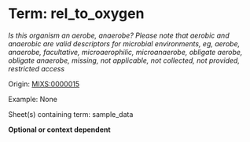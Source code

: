 # Term: rel_to_oxygen

*Is this organism an aerobe, anaerobe? Please note that aerobic and anaerobic are valid descriptors for microbial environments, eg, aerobe, anaerobe, facultative, microaerophilic, microanaerobe, obligate aerobe, obligate anaerobe, missing, not applicable, not collected, not provided, restricted access*

Origin: [MIXS:0000015](https://w3id.org/mixs/0000015)

Example: None

Sheet(s) containing term: sample_data

**Optional or context dependent**